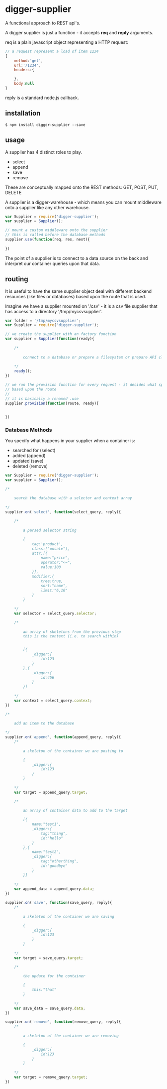 digger-supplier
===============

A functional approach to REST api's.

A digger supplier is just a function - it accepts **req** and **reply** arguments.

req is a plain javascript object representing a HTTP request:

```js
// a request represent a load of item 1234
{
	method:'get',
	url:'/1234',
	headers:{

	},
	body:null
}

```

reply is a standard node.js callback.

## installation

	$ npm install digger-supplier --save

## usage

A supplier has 4 distinct roles to play.

 * select
 * append
 * save
 * remove

These are conceptually mapped onto the REST methods: GET, POST, PUT, DELETE

A supplier is a digger-warehouse - which means you can mount middleware onto a supplier like any other warehouse.

```js
var Supplier = require('digger-supplier');
var supplier = Supplier();

// mount a custom middleware onto the supplier
// this is called before the database methods
supplier.use(function(req, res, next){
	
})

```

The point of a supplier is to connect to a data source on the back and interpret our container queries upon that data.


## routing
It is useful to have the same supplier object deal with different backend resources (like files or databases) based upon the route that is used.

Imagine we have a supplier mounted on '/csv' - it is a csv file supplier that has access to a directory '/tmp/mycsvsupplier'.

```js
var folder = '/tmp/mycsvsupplier';
var Supplier = require('digger-supplier');

// we create the supplier with an factory function
var supplier = Supplier(function(ready){
	
	/*
	
		connect to a database or prepare a filesystem or prepare API client etc
		
	*/
	ready();
})

// we run the provision function for every request - it decides what specific database table/collection/file to use
// based upon the route
//
// it is basically a renamed .use
supplier.provision(function(route, ready){
	
	
})


```

### Database Methods
You specify what happens in your supplier when a container is:

 * searched for (select)
 * added (append)
 * updated (save)
 * deleted (remove)

```js
var Supplier = require('digger-supplier');
var supplier = Supplier();

/*

	search the database with a selector and context array
	
*/
supplier.on('select', function(select_query, reply){
	
	/*
	
		a parsed selector string

		{
			tag:'product',
			class:["onsale"],
			attr:[{
				name:"price",
				operator:"<=",
				value:100
			}],
			modifier:{
				tree:true,
				sort:"name",
				limit:"6,10"
			}
		}
		
	*/
	var selector = select_query.selector;

	/*
	
		an array of skeletons from the previous step
		this is the context (i.e. to search within)


		[{
			_digger:{
				id:123
			}
		},{
			_digger:{
				id:456
			}
		}]
		
	*/
	var context = select_query.context;
})

/*

	add an item to the database
	
*/
supplier.on('append', function(append_query, reply){
	/*
	
		a skeleton of the container we are posting to

		{
			_digger:{
				id:123
			}
		}
		
	*/
	var target = append_query.target;

	/*
	
		an array of container data to add to the target

		[{
			name:"test1",
			_digger:{
				tag:"thing",
				id:"hello"
			}
		},{
			name:"test2",
			_digger:{
				tag:"otherthing",
				id:"goodbye"
			}
		}]
		
	*/
	var append_data = append_query.data;
})

supplier.on('save', function(save_query, reply){
	/*
	
		a skeleton of the container we are saving

		{
			_digger:{
				id:123
			}
		}
		
	*/
	var target = save_query.target;

	/*
	
		the update for the container

		{
			this:"that"
		}
		
	*/
	var save_data = save_query.data;
})

supplier.on('remove', function(remove_query, reply){
	/*
	
		a skeleton of the container we are removing

		{
			_digger:{
				id:123
			}
		}
		
	*/
	var target = remove_query.target;
})


```


